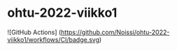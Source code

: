 # ohtu-2022-viikko1

![GitHub Actions] (https://github.com/Noissi/ohtu-2022-viikko1/workflows/CI/badge.svg)
